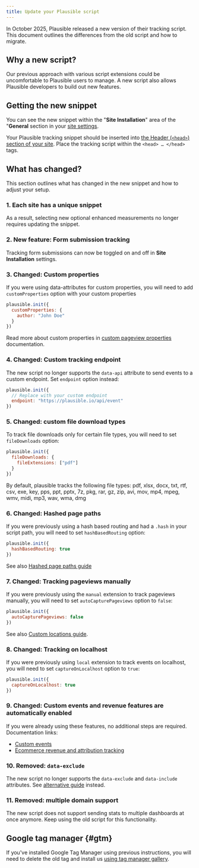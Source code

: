 ```yaml
---
title: Update your Plausible script
---
```


In October 2025, Plausible released a new version of their tracking script. This document outlines
the differences from the old script and how to migrate.

## Why a new script?

Our previous approach with various script extensions could be uncomfortable to Plausible users
to manage. A new script also allows Plausible developers to build out new features.

## Getting the new snippet

You can see the new snippet within the "**Site Installation**" area of the "**General** section in your [site settings](website-settings.md).

Your Plausible tracking snippet should be inserted into [the Header (`<head>`) section of your site](plausible-script.md). Place the tracking script within the `<head> … </head>` tags.

## What has changed?

This section outlines what has changed in the new snippet and how to adjust your setup.

### 1. Each site has a unique snippet

As a result, selecting new optional enhanced measurements no longer requires updating the snippet.

### 2. New feature: Form submission tracking

Tracking form submissions can now be toggled on and off in **Site Installation** settings.

### 3. Changed: Custom properties

If you were using data-attributes for custom properties, you will need to add `customProperties` option with your custom properties

```javascript
plausible.init({
  customProperties: {
    author: "John Doe"
  }
})
```

Read more about custom properties in [custom pageview properties](/custom-props/for-pageviews) documentation.

### 4. Changed: Custom tracking endpoint

The new script no longer supports the `data-api` attribute to send events to a custom endpoint. Set `endpoint` option instead:

```javascript
plausible.init({
  // Replace with your custom endpoint
  endpoint: "https://plausible.io/api/event"
})
```

### 5. Changed: custom file download types

To track file downloads only for certain file types, you will need to set `fileDownloads` option:

```javascript
plausible.init({
  fileDownloads: {
    fileExtensions: ["pdf"]
  }
})
```

By default, plausible tracks the following file types: pdf, xlsx, docx, txt, rtf, csv, exe, key, pps, ppt, pptx, 7z, pkg, rar, gz, zip, avi, mov, mp4, mpeg, wmv, midi, mp3, wav, wma, dmg

### 6. Changed: Hashed page paths

If you were previously using a hash based routing and had a `.hash` in your script path, you will need to set `hashBasedRouting` option:

```javascript
plausible.init({
  hashBasedRouting: true
})
```

See also [Hashed page paths guide](/hash-based-routing.md)

### 7. Changed: Tracking pageviews manually

If you were previously using the `manual` extension to track pageviews manually, you will need to set `autoCapturePageviews` option to `false`:

```javascript
plausible.init({
  autoCapturePageviews: false
})
```

See also [Custom locations guide](/custom-locations).

### 8. Changed: Tracking on localhost

If you were previously using `local` extension to track events on localhost, you will need to set `captureOnLocalhost` option to `true`:

```javascript
plausible.init({
  captureOnLocalhost: true
})
```

### 9. Changed: Custom events and revenue features are automatically enabled

If you were already using these features, no additional steps are required. Documentation links:
- [Custom events](/custom-event-goals)
- [Ecommerce revenue and attribution tracking](docs/ecommerce-revenue-tracking.md)

### 10. Removed: `data-exclude`

The new script no longer supports the `data-exclude` and `data-include` attributes. See [alternative guide](/excluding.md) instead.

### 11. Removed: multiple domain support

The new script does not support sending stats to multiple dashboards at once anymore. Keep using the old script for this functionality.

## Google tag manager {#gtm}

If you've installed Google Tag Manager using previous instructions, you will need to delete the old tag and install us [using tag manager gallery](/docs/google-tag-manager.md).
